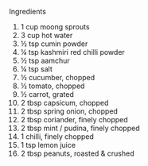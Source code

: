 Ingredients

1. 1 cup moong sprouts
2. 3 cup hot water
3. ½ tsp cumin powder
4. ¼ tsp kashmiri red chilli powder
5. ½ tsp aamchur
6. ¼ tsp salt
7. ½ cucumber, chopped
8. ½ tomato, chopped
9. ½ carrot, grated
10. 2 tbsp capsicum, chopped
11. 2 tbsp spring onion, chopped
12. 2 tbsp coriander, finely chopped
13. 2 tbsp mint / pudina, finely chopped
14. 1 chilli, finely chopped
15. 1 tsp lemon juice
16. 2 tbsp peanuts, roasted & crushed